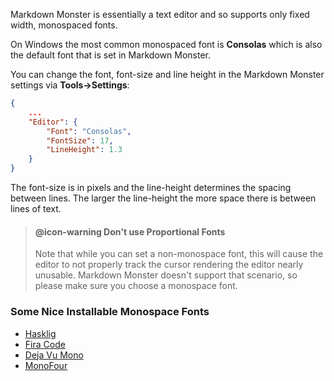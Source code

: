 ﻿Markdown Monster is essentially a text editor and so supports only fixed width, monospaced fonts.

On Windows the most common monospaced font is **Consolas** which is also the default font that is set in Markdown Monster. 

You can change the font, font-size and line height in the Markdown Monster settings via **Tools->Settings**:

```json
{
    ...
    "Editor": {
        "Font": "Consolas",
        "FontSize": 17,
        "LineHeight": 1.3
    }    
}
```

The font-size is in pixels and the line-height determines the spacing between lines. The larger the line-height the more space there is between lines of text.

> #### @icon-warning Don't use Proportional Fonts
> Note that while you can set a non-monospace font, this will cause the editor to not properly track the cursor rendering the editor nearly unusable. Markdown Monster doesn't support that scenario, so please make sure you choose a monospace font.


### Some Nice Installable Monospace Fonts

* <a href="https://github.com/i-tu/Hasklig" target="top">Hasklig</a>
* <a href="https://github.com/tonsky/FiraCode" target="top">Fira Code</a>
* <a href="https://www.fontsquirrel.com/fonts/dejavu-sans-mono" target="top">Deja Vu Mono</a>
* <a href="https://www.dafont.com/monofur.font" target="top">MonoFour</a>